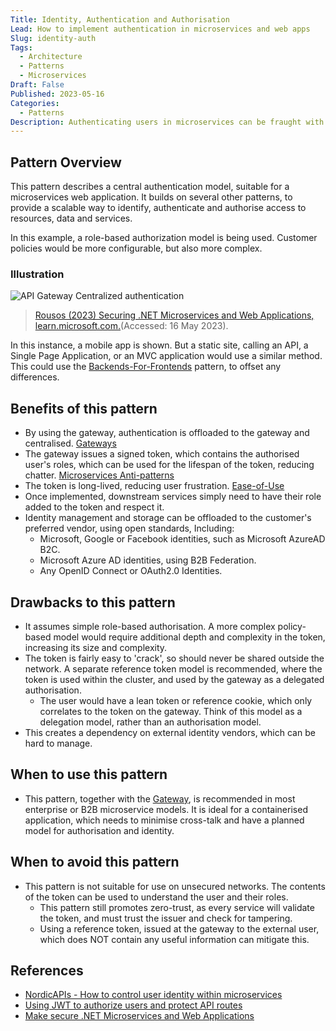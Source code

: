 ```yaml
---
Title: Identity, Authentication and Authorisation
Lead: How to implement authentication in microservices and web apps
Slug: identity-auth
Tags:
  - Architecture
  - Patterns
  - Microservices
Draft: False
Published: 2023-05-16
Categories:
  - Patterns
Description: Authenticating users in microservices can be fraught with perils...
---
```


## Pattern Overview

This pattern describes a central authentication model, suitable for a microservices web application. It builds on several other patterns, to provide a scalable way to identify, authenticate and authorise access to resources, data and services.

In this example, a role-based authorization model is being used. Customer policies would be more configurable, but also more complex.

### Illustration

![API Gateway Centralized authentication](https://learn.microsoft.com/en-us/dotnet/architecture/microservices/secure-net-microservices-web-applications/media/index/api-gateway-centralized-authentication.png)
> [Rousos (2023) Securing .NET Microservices and Web Applications, learn.microsoft.com.](https://learn.microsoft.com/en-us/dotnet/architecture/microservices/secure-net-microservices-web-applications/)(Accessed: 16 May 2023).‌

In this instance, a mobile app is shown. But a static site, calling an API, a Single Page Application, or an MVC application would use a similar method. This could use the [Backends-For-Frontends](https://akfpartners.com/growth-blog/backend-for-frontend#:~:text=In%20the%20Backend%20for%20Frontend%20pattern%2C%20a%20service,differ%20from%20a%20traditional%20API%20or%20monolithic%20gateway.) pattern, to offset any differences.

## Benefits of this pattern

* By using the gateway, authentication is offloaded to the gateway and centralised. [Gateways](xref:gateways)
* The gateway issues a signed token, which contains the authorised user's roles, which can be used for the lifespan of the token, reducing chatter. [Microservices Anti-patterns](xref:microservices-anti-patterns)
* The token is long-lived, reducing user frustration. [Ease-of-Use](xref:ease-of-use)
* Once implemented, downstream services simply need to have their role added to the token and respect it.
* Identity management and storage can be offloaded to the customer's preferred vendor, using open standards, Including:
  * Microsoft, Google or Facebook identities, such as Microsoft AzureAD B2C.
  * Microsoft Azure AD identities, using B2B Federation.
  * Any OpenID Connect or OAuth2.0 Identities.

## Drawbacks to this pattern

* It assumes simple role-based authorisation. A more complex policy-based model would require additional depth and complexity in the token, increasing its size and complexity.
* The token is fairly easy to 'crack', so should never be shared outside the network. A separate reference token model is recommended, where the token is used within the cluster, and used by the gateway as a delegated authorisation.
  * The user would have a lean token or reference cookie, which only correlates to the token on the gateway. Think of this model as a delegation model, rather than an authorisation model.
* This creates a dependency on external identity vendors, which can be hard to manage.

## When to use this pattern

* This pattern, together with the [Gateway](xref:gateway), is recommended in most enterprise or B2B microservice models. It is ideal for a containerised application, which needs to minimise cross-talk and have a planned model for authorisation and identity.

## When to avoid this pattern

* This pattern is not suitable for use on unsecured networks. The contents of the token can be used to understand the user and their roles.
  * This pattern still promotes zero-trust, as every service will validate the token, and must trust the issuer and check for tampering.
  * Using a reference token, issued at the gateway to the external user, which does NOT contain any useful information can mitigate this.

## References

* [NordicAPIs - How to control user identity within microservices](https://nordicapis.com/how-to-control-user-identity-within-microservices/)
* [Using JWT to authorize users and protect API routes](https://medium.com/@maison.moa/using-jwt-json-web-tokens-to-authorize-users-and-protect-api-routes-3e04a1453c3e)
* [Make secure .NET Microservices and Web Applications](https://learn.microsoft.com/en-us/dotnet/architecture/microservices/secure-net-microservices-web-applications/)

